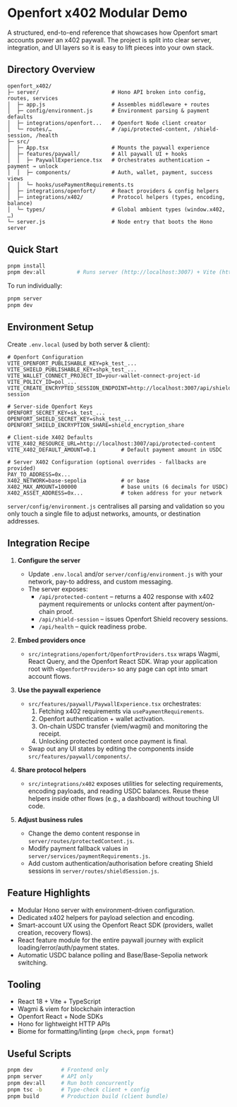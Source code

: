 # Openfort x402 Modular Demo

A structured, end-to-end reference that showcases how Openfort smart accounts power an x402 paywall. The project is split into clear server, integration, and UI layers so it is easy to lift pieces into your own stack.

## Directory Overview

```
openfort_x402/
├─ server/                       # Hono API broken into config, routes, services
│  ├─ app.js                     # Assembles middleware + routes
│  ├─ config/environment.js      # Environment parsing & payment defaults
│  ├─ integrations/openfort...   # Openfort Node client creator
│  └─ routes/…                   # /api/protected-content, /shield-session, /health
├─ src/
│  ├─ App.tsx                    # Mounts the paywall experience
│  ├─ features/paywall/          # All paywall UI + hooks
│  │  ├─ PaywallExperience.tsx   # Orchestrates authentication → payment → unlock
│  │  ├─ components/             # Auth, wallet, payment, success views
│  │  └─ hooks/usePaymentRequirements.ts
│  ├─ integrations/openfort/     # React providers & config helpers
│  ├─ integrations/x402/         # Protocol helpers (types, encoding, balance)
│  └─ types/                     # Global ambient types (window.x402, …)
└─ server.js                     # Node entry that boots the Hono server
```

## Quick Start

```bash
pnpm install
pnpm dev:all          # Runs server (http://localhost:3007) + Vite (http://localhost:5173)
```

To run individually:

```bash
pnpm server
pnpm dev
```

## Environment Setup

Create `.env.local` (used by both server & client):

```env
# Openfort Configuration
VITE_OPENFORT_PUBLISHABLE_KEY=pk_test_...
VITE_SHIELD_PUBLISHABLE_KEY=shpk_test_...
VITE_WALLET_CONNECT_PROJECT_ID=your-wallet-connect-project-id
VITE_POLICY_ID=pol_...
VITE_CREATE_ENCRYPTED_SESSION_ENDPOINT=http://localhost:3007/api/shield-session

# Server-side Openfort Keys
OPENFORT_SECRET_KEY=sk_test_...
OPENFORT_SHIELD_SECRET_KEY=shsk_test_...
OPENFORT_SHIELD_ENCRYPTION_SHARE=shield_encryption_share

# Client-side X402 Defaults
VITE_X402_RESOURCE_URL=http://localhost:3007/api/protected-content
VITE_X402_DEFAULT_AMOUNT=0.1        # Default payment amount in USDC

# Server X402 Configuration (optional overrides - fallbacks are provided)
PAY_TO_ADDRESS=0x...
X402_NETWORK=base-sepolia           # or base
X402_MAX_AMOUNT=100000              # base units (6 decimals for USDC)
X402_ASSET_ADDRESS=0x...            # token address for your network
```

`server/config/environment.js` centralises all parsing and validation so you only touch a single file to adjust networks, amounts, or destination addresses.

## Integration Recipe

1. **Configure the server**
   - Update `.env.local` and/or `server/config/environment.js` with your network, pay-to address, and custom messaging.
   - The server exposes:
     - `/api/protected-content` – returns a 402 response with x402 payment requirements or unlocks content after payment/on-chain proof.
     - `/api/shield-session` – issues Openfort Shield recovery sessions.
     - `/api/health` – quick readiness probe.

2. **Embed providers once**
   - `src/integrations/openfort/OpenfortProviders.tsx` wraps Wagmi, React Query, and the Openfort React SDK. Wrap your application root with `<OpenfortProviders>` so any page can opt into smart account flows.

3. **Use the paywall experience**
   - `src/features/paywall/PaywallExperience.tsx` orchestrates:
     1. Fetching x402 requirements via `usePaymentRequirements`.
     2. Openfort authentication + wallet activation.
     3. On-chain USDC transfer (viem/wagmi) and monitoring the receipt.
     4. Unlocking protected content once payment is final.
   - Swap out any UI states by editing the components inside `src/features/paywall/components/`.

4. **Share protocol helpers**
   - `src/integrations/x402` exposes utilities for selecting requirements, encoding payloads, and reading USDC balances. Reuse these helpers inside other flows (e.g., a dashboard) without touching UI code.

5. **Adjust business rules**
   - Change the demo content response in `server/routes/protectedContent.js`.
   - Modify payment fallback values in `server/services/paymentRequirements.js`.
   - Add custom authentication/authorisation before creating Shield sessions in `server/routes/shieldSession.js`.

## Feature Highlights

- Modular Hono server with environment-driven configuration.
- Dedicated x402 helpers for payload selection and encoding.
- Smart-account UX using the Openfort React SDK (providers, wallet creation, recovery flows).
- React feature module for the entire paywall journey with explicit loading/error/auth/payment states.
- Automatic USDC balance polling and Base/Base-Sepolia network switching.

## Tooling

- React 18 + Vite + TypeScript
- Wagmi & viem for blockchain interaction
- Openfort React + Node SDKs
- Hono for lightweight HTTP APIs
- Biome for formatting/linting (`pnpm check`, `pnpm format`)

## Useful Scripts

```bash
pnpm dev         # Frontend only
pnpm server      # API only
pnpm dev:all     # Run both concurrently
pnpm tsc -b      # Type-check client + config
pnpm build       # Production build (client bundle)
```

